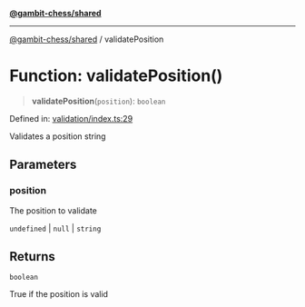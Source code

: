 [**@gambit-chess/shared**](../README.md)

***

[@gambit-chess/shared](../globals.md) / validatePosition

# Function: validatePosition()

> **validatePosition**(`position`): `boolean`

Defined in: [validation/index.ts:29](https://github.com/cango91/gambit-chess/blob/eb72863bad5303683d8e9d112378354ee1ab9ca6/shared/src/validation/index.ts#L29)

Validates a position string

## Parameters

### position

The position to validate

`undefined` | `null` | `string`

## Returns

`boolean`

True if the position is valid
